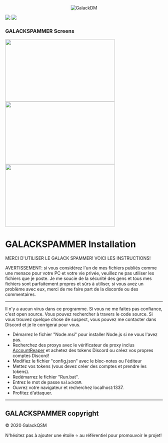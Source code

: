 <center><img  alt="GalackDM" src="https://i.imgur.com/di2iUOQ.png"></center>

[![](https://img.shields.io/discord/745382663896039496.svg?logo=discord&colorB=7289DA)](https://discord.gg/XH7zQ8s)
[![](https://img.shields.io/badge/paypal-donate-blue.svg)](https://paypal.me/GalackQSM)

### GALACKSPAMMER Screens
<img align="left" style="float: centrer; margin: 0 10px 0 0;" src="https://i.imgur.com/j6Y7ED2.png" height="200" width="350"/>
<img align="center" style="float: left; margin: 0 10px 0 0;" src="https://i.imgur.com/b0Aued2.png" height="200" width="350"/>
<img align="center" style="float: centrer; margin: 0 10px 0 0;" src="https://i.imgur.com/X9KwydB.png" height="200" width="350"/>

# GALACKSPAMMER Installation

MERCI D'UTILISER LE GALACK SPAMMER! VOICI LES INSTRUCTIONS!

AVERTISSEMENT: si vous considérez l'un de mes fichiers publiés comme une menace pour votre PC et votre vie privée,
veuillez ne pas utiliser les fichiers que je poste. Je me soucie de la sécurité des gens et tous mes fichiers sont parfaitement propres et sûrs à utiliser,
si vous avez un problème avec eux, merci de me faire part de la discorde ou des commentaires.

--------------------------------------------------
Il n'y a aucun virus dans ce programme. Si vous ne me faites pas confiance, c'est open source. Vous pouvez rechercher à travers le code source.
Si vous trouvez quelque chose de suspect, vous pouvez me contacter dans Discord et je le corrigerai pour vous.

* Démarrez le fichier "Node.msi" pour installer Node.js si ne vous l'avez pas.
* Recherchez des proxys avec le vérificateur de proxy inclus [AccountReaper](https://www.youtube.com/watch?v=mibaS3KK8FM) et achetez des tokens Discord ou créez vos propres comptes Discord!
* Modifiez le fichier "config.json" avec le bloc-notes ou l'éditeur
* Mettez vos tokens (vous devez créer des comptes et prendre les tokens).
* Redémarrez le fichier "Run.bat".
* Entrez le mot de passe `GalackQSM`.
* Ouvrez votre navigateur et recherchez localhost:1337.
* Profitez d'attaquer.
-------------------------------------------------- 
## GALACKSPAMMER copyright
© 2020 GalackQSM

N'hésitez pas à ajouter une étoile ⭐ au référentiel pour promouvoir le projet!

